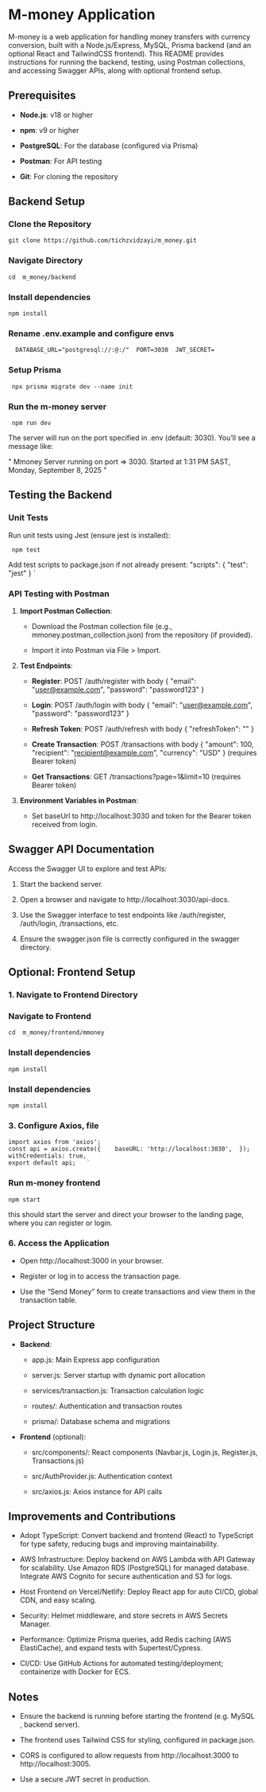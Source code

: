 # M-money Application

M-money is a web application for handling money transfers with currency conversion, built with a Node.js/Express, MySQL, Prisma backend (and an optional React and TailwindCSS frontend). This README provides instructions for running the backend, testing, using Postman collections, and accessing Swagger APIs, along with optional frontend setup.

Prerequisites
-------------

*   **Node.js**: v18 or higher
    
*   **npm**: v9 or higher
    
*   **PostgreSQL**: For the database (configured via Prisma)
    
*   **Postman**: For API testing
    
*   **Git**: For cloning the repository
    

    

Backend Setup
-------------
### Clone the Repository
``` 
git clone https://github.com/tichzvidzayi/m_money.git   
```

### Navigate Directory
``` 
cd  m_money/backend  
```


### Install dependencies
``` 
npm install
```


### Rename .env.example and configure envs
``` 
  DATABASE_URL="postgresql://:@:/"  PORT=3030  JWT_SECRET=
```

### Setup Prisma
``` 
 npx prisma migrate dev --name init 
```

### Run the m-money server
``` 
 npm run dev
```



The server will run on the port specified in .env (default: 3030). You’ll see a message like:

" Mmoney Server running on port => 3030. Started at 1:31 PM SAST, Monday, September 8, 2025 " 

Testing the Backend
-------------------

### Unit Tests

Run unit tests using Jest (ensure jest is installed):
``` 
 npm test
```

Add test scripts to package.json if not already present: "scripts": {    "test": "jest"  }   `



### API Testing with Postman

1.  **Import Postman Collection**:
    
    *   Download the Postman collection file (e.g., mmoney.postman\_collection.json) from the repository (if provided).
        
    *   Import it into Postman via File > Import.
        
2.  **Test Endpoints**:
    
    *   **Register**: POST /auth/register with body { "email": "user@example.com", "password": "password123" }
        
    *   **Login**: POST /auth/login with body { "email": "user@example.com", "password": "password123" }
        
    *   **Refresh Token**: POST /auth/refresh with body { "refreshToken": "" }
        
    *   **Create Transaction**: POST /transactions with body { "amount": 100, "recipient": "recipient@example.com", "currency": "USD" } (requires Bearer token)
        
    *   **Get Transactions**: GET /transactions?page=1&limit=10 (requires Bearer token)
        
3.  **Environment Variables in Postman**:
    
    *   Set baseUrl to http://localhost:3030 and token for the Bearer token received from login.
        

Swagger API Documentation
-------------------------

Access the Swagger UI to explore and test APIs:

1.  Start the backend server.
    
2.  Open a browser and navigate to http://localhost:3030/api-docs.
    
3.  Use the Swagger interface to test endpoints like /auth/register, /auth/login, /transactions, etc.
    
4.  Ensure the swagger.json file is correctly configured in the swagger directory.
    

Optional: Frontend Setup
------------------------

### 1\. Navigate to Frontend Directory

### Navigate to Frontend
``` 
cd  m_money/frontend/mmoney  
```


### Install dependencies
``` 
npm install
```

### Install dependencies
``` 
npm install
```


### 3\. Configure Axios, file

```
import axios from 'axios';  
const api = axios.create({    baseURL: 'http://localhost:3030',  });  
withCredentials: true, 
export default api;   `

```


### Run m-money frontend
``` 
npm start
```
this should start the server and direct your browser to the landing page, where you can register or login.




### 6\. Access the Application

*   Open http://localhost:3000 in your browser.
    
*   Register or log in to access the transaction page.
    
*   Use the “Send Money” form to create transactions and view them in the transaction table.
    

Project Structure
-----------------

*   **Backend**:
    
    *   app.js: Main Express app configuration
        
    *   server.js: Server startup with dynamic port allocation
        
    *   services/transaction.js: Transaction calculation logic
        
    *   routes/: Authentication and transaction routes
        
    *   prisma/: Database schema and migrations
        
*   **Frontend** (optional):
    
    *   src/components/: React components (Navbar.js, Login.js, Register.js, Transactions.js)
        
    *   src/AuthProvider.js: Authentication context
        
    *   src/axios.js: Axios instance for API calls
        


##  Improvements and Contributions 

- Adopt TypeScript: Convert backend and frontend (React) to TypeScript for type safety, reducing bugs and improving maintainability.

- AWS Infrastructure: Deploy backend on AWS Lambda with API Gateway for scalability.
  Use Amazon RDS (PostgreSQL) for managed database. Integrate AWS Cognito for secure authentication and S3 for logs.

- Host Frontend on Vercel/Netlify: Deploy React app for auto CI/CD, global CDN, and easy scaling.
- Security:  Helmet middleware, and store secrets in AWS Secrets Manager.

- Performance: Optimize Prisma queries, add Redis caching (AWS ElastiCache), and expand tests with Supertest/Cypress.

- CI/CD: Use GitHub Actions for automated testing/deployment; containerize with Docker for ECS.





Notes
-----

*   Ensure the backend is running before starting the frontend (e.g. MySQL , backend server).
    
*   The frontend uses Tailwind CSS for styling, configured in package.json.
    
*   CORS is configured to allow requests from http://localhost:3000 to http://localhost:3005.
    
*   Use a secure JWT secret in production.
    
